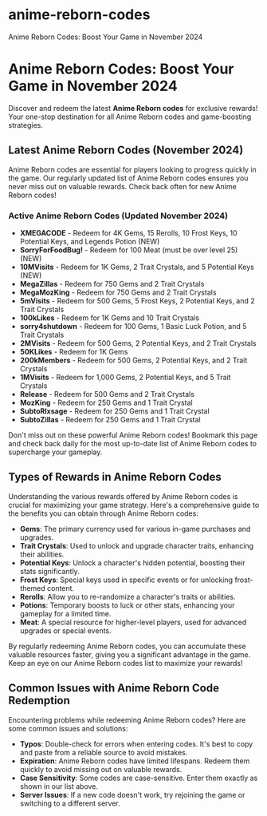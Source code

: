 # anime-reborn-codes
Anime Reborn Codes: Boost Your Game in November 2024

# Anime Reborn Codes: Boost Your Game in November 2024

Discover and redeem the latest **Anime Reborn codes** for exclusive rewards! Your one-stop destination for all Anime Reborn codes and game-boosting strategies.

## Latest Anime Reborn Codes (November 2024)

Anime Reborn codes are essential for players looking to progress quickly in the game. Our regularly updated list of Anime Reborn codes ensures you never miss out on valuable rewards. Check back often for new Anime Reborn codes!

### Active Anime Reborn Codes (Updated November 2024)

- **XMEGACODE** - Redeem for 4K Gems, 15 Rerolls, 10 Frost Keys, 10 Potential Keys, and Legends Potion (NEW)
- **SorryForFoodBug!** - Redeem for 100 Meat (must be over level 25) (NEW)
- **10MVisits** - Redeem for 1K Gems, 2 Trait Crystals, and 5 Potential Keys (NEW)
- **MegaZillas** - Redeem for 750 Gems and 2 Trait Crystals
- **MegaMozKing** - Redeem for 750 Gems and 2 Trait Crystals
- **5mVisits** - Redeem for 500 Gems, 5 Frost Keys, 2 Potential Keys, and 2 Trait Crystals
- **100kLikes** - Redeem for 1K Gems and 10 Trait Crystals
- **sorry4shutdown** - Redeem for 100 Gems, 1 Basic Luck Potion, and 5 Trait Crystals
- **2MVisits** - Redeem for 500 Gems, 2 Potential Keys, and 2 Trait Crystals
- **50KLikes** - Redeem for 1K Gems
- **200kMembers** - Redeem for 500 Gems, 2 Potential Keys, and 2 Trait Crystals
- **1MVisits** - Redeem for 1,000 Gems, 2 Potential Keys, and 5 Trait Crystals
- **Release** - Redeem for 500 Gems and 2 Trait Crystals
- **MozKing** - Redeem for 250 Gems and 1 Trait Crystal
- **SubtoRlxsage** - Redeem for 250 Gems and 1 Trait Crystal
- **SubtoZillas** - Redeem for 250 Gems and 1 Trait Crystal

Don't miss out on these powerful Anime Reborn codes! Bookmark this page and check back daily for the most up-to-date list of Anime Reborn codes to supercharge your gameplay.

## Types of Rewards in Anime Reborn Codes

Understanding the various rewards offered by Anime Reborn codes is crucial for maximizing your game strategy. Here's a comprehensive guide to the benefits you can obtain through Anime Reborn codes:

- **Gems**: The primary currency used for various in-game purchases and upgrades.
- **Trait Crystals**: Used to unlock and upgrade character traits, enhancing their abilities.
- **Potential Keys**: Unlock a character's hidden potential, boosting their stats significantly.
- **Frost Keys**: Special keys used in specific events or for unlocking frost-themed content.
- **Rerolls**: Allow you to re-randomize a character's traits or abilities.
- **Potions**: Temporary boosts to luck or other stats, enhancing your gameplay for a limited time.
- **Meat**: A special resource for higher-level players, used for advanced upgrades or special events.

By regularly redeeming Anime Reborn codes, you can accumulate these valuable resources faster, giving you a significant advantage in the game. Keep an eye on our Anime Reborn codes list to maximize your rewards!

## Common Issues with Anime Reborn Code Redemption

Encountering problems while redeeming Anime Reborn codes? Here are some common issues and solutions:

- **Typos**: Double-check for errors when entering codes. It's best to copy and paste from a reliable source to avoid mistakes.
- **Expiration**: Anime Reborn codes have limited lifespans. Redeem them quickly to avoid missing out on valuable rewards.
- **Case Sensitivity**: Some codes are case-sensitive. Enter them exactly as shown in our list above.
- **Server Issues**: If a new code doesn't work, try rejoining the game or switching to a different server.
